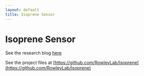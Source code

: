 ```yaml
---
layout: default
title: Isoprene Sensor
---
```


Isoprene Sensor
===============

See the research blog [here](blog/)

See the project files at [https://github.com/RowleyLab/Isoprene](https://github.com/RowleyLab/Isoprene)
